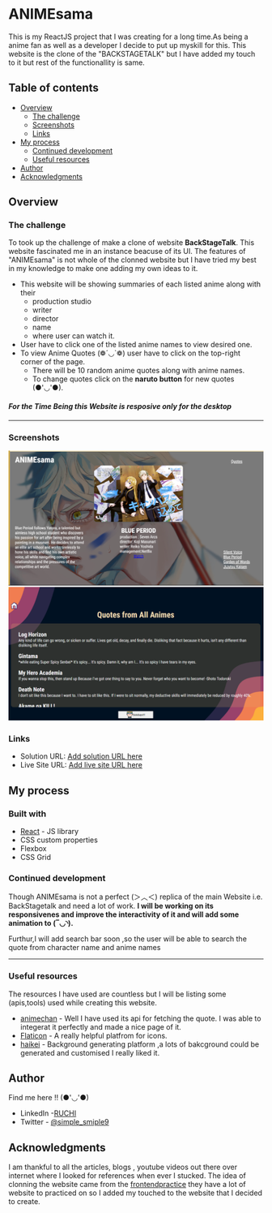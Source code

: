 # ANIMEsama

This is my ReactJS project that I was creating for a long time.As being a anime fan as well as a developer I decide to put up myskill for this. This website is the clone of the "BACKSTAGETALK" but I have added my touch to it but rest of the functionallity is same.

## Table of contents

- [Overview](#overview)
  - [The challenge](#the-challenge)
  - [Screenshots](#screenshots)
  - [Links](#links)
- [My process](#my-process)
  - [Continued development](#continued-development)
  - [Useful resources](#useful-resources)
- [Author](#author)
- [Acknowledgments](#acknowledgments)

## Overview

### The challenge

To took up the challenge of make a clone of website **BackStageTalk**. This website fascinated me in an instance beacuse of its UI. The features of "ANIMEsama" is not whole of the clonned website but I have tried my best in my knowledge to make one adding my own ideas to it.

- This website will be showing summaries of each listed anime along with their
  - production studio
  - writer
  - director
  - name
  - where user can watch it.
- User have to click one of the listed anime names to view desired one.
- To view Anime Quotes (❁´◡`❁) user have to click on the top-right corner of the page.
  - There will be 10 random anime quotes along with anime names.
  - To change quotes click on the **naruto button** for new quotes (●'◡'●).

#### _For the Time Being this Website is resposive only for the desktop_

---

### Screenshots

![HOME PAGE](<src/ScreenShots/Screenshot%20(516).png>)
![QUOTE PAGE](<src/ScreenShots/Screenshot%20(517).png>)

### Links

- Solution URL: [Add solution URL here](https://your-solution-url.com)
- Live Site URL: [Add live site URL here](https://your-live-site-url.com)

## My process

### Built with

- [React](https://reactjs.org/) - JS library
- CSS custom properties
- Flexbox
- CSS Grid

### Continued development

Though ANIMEsama is not a perfect (＞︿＜) replica of the main Website i.e. BackStagetalk and need a lot of work.
**I will be working on its responsivenes and improve the interactivity of it and will add some animation to (‾◡◝).**

Furthur,I will add search bar soon ,so the user will be able to search the quote from character name and anime names

---

### Useful resources

The resources I have used are countless but I will be listing some (apis,tools) used while creating this website.

- [animechan](https://animechan.vercel.app/) - Well I have used its api for fetching the quote. I was able to integerat it perfectly and made a nice page of it.
- [Flaticon](https://www.flaticon.com/) - A really helpful platfrom for icons.
- [haikei](https://app.haikei.app/) - Background generating platform ,a lots of bakcground could be generated and customised I really liked it.

## Author

Find me here !! (●'◡'●)

- LinkedIn -[RUCHI](https://www.linkedin.com/in/ruchi-deo/)
- Twitter - [@simple_smiple9](https://twitter.com/simple_smile9)

## Acknowledgments

I am thankful to all the articles, blogs , youtube videos out there over internet where I looked for references when ever I stucked.
The idea of clonning the website came from the [frontendpractice](https://www.frontendpractice.com/) they have a lot of website to practiced on so I added my touched to the website that I decided to create.
